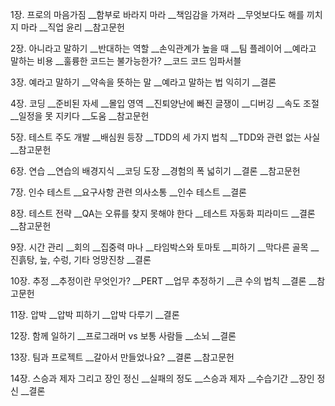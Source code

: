 

1장. 프로의 마음가짐
__함부로 바라지 마라
__책임감을 가져라
__무엇보다도 해를 끼치지 마라
__직업 윤리
__참고문헌

2장. 아니라고 말하기
__반대하는 역할
__손익관계가 높을 때
__팀 플레이어
__예라고 말하는 비용
__훌륭한 코드는 불가능한가?
__코드 코드 임파서블

3장. 예라고 말하기
__약속을 뜻하는 말
__예라고 말하는 법 익히기
__결론

4장. 코딩
__준비된 자세
__몰입 영역
__진퇴양난에 빠진 글쟁이
__디버깅
__속도 조절
__일정을 못 지키다
__도움
__참고문헌

5장. 테스트 주도 개발
__배심원 등장
__TDD의 세 가지 법칙
__TDD와 관련 없는 사실
__참고문헌

6장. 연습
__연습의 배경지식
__코딩 도장
__경험의 폭 넓히기
__결론
__참고문헌

7장. 인수 테스트
__요구사항 관련 의사소통
__인수 테스트
__결론

8장. 테스트 전략
__QA는 오류를 찾지 못해야 한다
__테스트 자동화 피라미드
__결론
__참고문헌

9장. 시간 관리
__회의
__집중력 마나
__타임박스와 토마토
__피하기
__막다른 골목
__진흙탕, 늪, 수렁, 기타 엉망진창
__결론

10장. 추정
__추정이란 무엇인가?
__PERT
__업무 추정하기
__큰 수의 법칙
__결론
__참고문헌

11장. 압박
__압박 피하기
__압박 다루기
__결론

12장. 함께 일하기
__프로그래머 vs 보통 사람들
__소뇌
__결론

13장. 팀과 프로젝트
__갈아서 만들었나요?
__결론
__참고문헌

14장. 스승과 제자 그리고 장인 정신
__실패의 정도
__스승과 제자
__수습기간
__장인 정신
__결론

